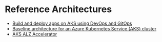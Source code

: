# Reference Architectures
- [Build and deploy apps on AKS using DevOps and GitOps](https://learn.microsoft.com/en-us/azure/architecture/example-scenario/apps/devops-with-aks)
- [Baseline architecture for an Azure Kubernetes Service (AKS) cluster](https://learn.microsoft.com/en-us/azure/architecture/reference-architectures/containers/aks/baseline-aks)
- [AKS ALZ Accelerator](https://github.com/Azure/AKS-Landing-Zone-Accelerator)
